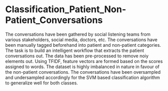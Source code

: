 # Classification_Patient_Non-Patient_Conversations
The conversations have been gathered by social listening teams from various stakeholders, social media, doctors, etc. The conversations have been manually tagged beforehand into patient and non-patient categories. The task is to build an intelligent workflow that extracts the patient conversations out. The data has been pre-processed to remove noiy elements out. Using TFIDF, feature vectors are formed based on the scores assigned to words. The dataset is highly imbalanced in nature in favour of the non-patient conversations. The conversations have been oversampled and undersampled accordingly for the SVM based classification algorithm to generalize well for both classes.
